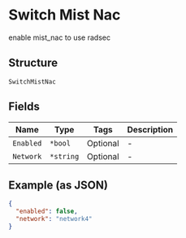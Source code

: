 
# Switch Mist Nac

enable mist_nac to use radsec

## Structure

`SwitchMistNac`

## Fields

| Name | Type | Tags | Description |
|  --- | --- | --- | --- |
| `Enabled` | `*bool` | Optional | - |
| `Network` | `*string` | Optional | - |

## Example (as JSON)

```json
{
  "enabled": false,
  "network": "network4"
}
```

